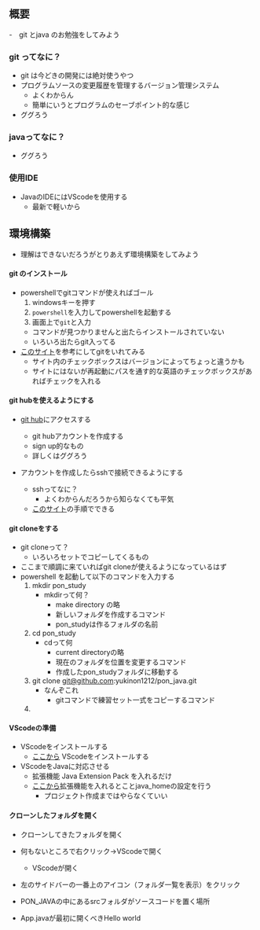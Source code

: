 ## 概要
-　git とjava のお勉強をしてみよう

### git ってなに？
- git は今どきの開発には絶対使うやつ
- プログラムソースの変更履歴を管理するバージョン管理システム
    - よくわからん
    - 簡単にいうとプログラムのセーブポイント的な感じ
- ググろう

### javaってなに？
- ググろう

### 使用IDE
- JavaのIDEにはVScodeを使用する
    - 最新で軽いから

## 環境構築
- 理解はできないだろうがとりあえず環境構築をしてみよう

#### git のインストール
- powershellでgitコマンドが使えればゴール
    1. windowsキーを押す
    1. `powershell`を入力してpowershellを起動する
    1. 画面上で`git`と入力
    - コマンドが見つかりませんと出たらインストールされていない
    - いろいろ出たらgit入ってる
- [このサイト](https://qiita.com/manabu-watanabe/items/ecf1b434baf305adaa00)を参考にしてgitをいれてみる
    - サイト内のチェックボックスはバージョンによってちょっと違うかも
    - サイトにはないが再起動にパスを通す的な英語のチェックボックスがあればチェックを入れる

#### git hubを使えるようにする
- [git hub](https://github.com/)にアクセスする 
    - git hubアカウントを作成する
    - sign up的なもの
    - 詳しくはググろう

- アカウントを作成したらsshで接続できるようにする
    - sshってなに？
        - よくわからんだろうから知らなくても平気
    - [このサイト](https://qiita.com/shizuma/items/2b2f873a0034839e47ce)の手順でできる

#### git cloneをする
- git cloneって？
    - いろいろセットでコピーしてくるもの
- ここまで順調に来ていればgit cloneが使えるようになっているはず
- powershell を起動して以下のコマンドを入力する
    1. mkdir pon_study
        - mkdirって何？
            - make directory の略
            - 新しいフォルダを作成するコマンド
            - pon_studyは作るフォルダの名前
    1. cd pon_study
        - cdって何
            - current directoryの略
            - 現在のフォルダを位置を変更するコマンド
            - 作成したpon_studyフォルダに移動する
    1. git clone git@github.com:yukinon1212/pon_java.git
        - なんぞこれ
            - gitコマンドで練習セット一式をコピーするコマンド
    1. 


#### VScodeの準備
- VScodeをインストールする
    - [ここから](https://azure.microsoft.com/ja-jp/products/visual-studio-code/) VScodeをインストールする
- VScodeをJavaに対応させる
    - 拡張機能 Java Extension Pack を入れるだけ
    - [ここから](https://www.suzu6.net/posts/130-vscode-for-java/)拡張機能を入れるとことjava_homeの設定を行う
        - プロジェクト作成まではやらなくていい

#### クローンしたフォルダを開く
- クローンしてきたフォルダを開く
- 何もないところで右クリック→VScodeで開く
    - VScodeが開く

- 左のサイドバーの一番上のアイコン（フォルダ一覧を表示）をクリック

- PON_JAVAの中にあるsrcフォルダがソースコードを置く場所
- App.javaが最初に開くべきHello world

